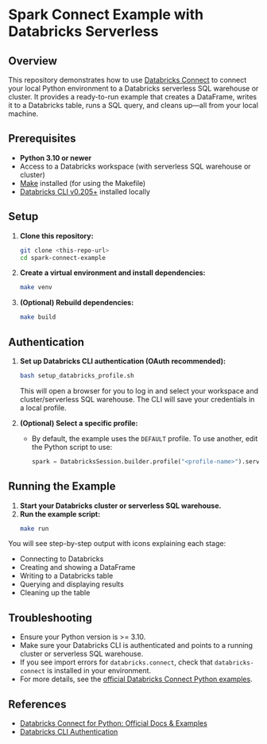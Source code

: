 # Spark Connect Example with Databricks Serverless

## Overview

This repository demonstrates how to use [Databricks Connect](https://docs.databricks.com/aws/en/dev-tools/databricks-connect/index.html) to connect your local Python environment to a Databricks serverless SQL warehouse or cluster. It provides a ready-to-run example that creates a DataFrame, writes it to a Databricks table, runs a SQL query, and cleans up—all from your local machine.

## Prerequisites

- **Python 3.10 or newer**
- Access to a Databricks workspace (with serverless SQL warehouse or cluster)
- [Make](https://www.gnu.org/software/make/) installed (for using the Makefile)
- [Databricks CLI v0.205+](https://docs.databricks.com/en/dev-tools/cli/index.html) installed locally

## Setup

1. **Clone this repository:**
   ```sh
   git clone <this-repo-url>
   cd spark-connect-example
   ```

2. **Create a virtual environment and install dependencies:**
   ```sh
   make venv
   ```

3. **(Optional) Rebuild dependencies:**
   ```sh
   make build
   ```

## Authentication

1. **Set up Databricks CLI authentication (OAuth recommended):**
   ```sh
   bash setup_databricks_profile.sh
   ```
   This will open a browser for you to log in and select your workspace and cluster/serverless SQL warehouse. The CLI will save your credentials in a local profile.

2. **(Optional) Select a specific profile:**
   - By default, the example uses the `DEFAULT` profile. To use another, edit the Python script to use:
     ```python
     spark = DatabricksSession.builder.profile("<profile-name>").serverless().getOrCreate()
     ```

## Running the Example

1. **Start your Databricks cluster or serverless SQL warehouse.**
2. **Run the example script:**
   ```sh
   make run
   ```

You will see step-by-step output with icons explaining each stage:
- Connecting to Databricks
- Creating and showing a DataFrame
- Writing to a Databricks table
- Querying and displaying results
- Cleaning up the table

## Troubleshooting
- Ensure your Python version is >= 3.10.
- Make sure your Databricks CLI is authenticated and points to a running cluster or serverless SQL warehouse.
- If you see import errors for `databricks.connect`, check that `databricks-connect` is installed in your environment.
- For more details, see the [official Databricks Connect Python examples](https://docs.databricks.com/aws/en/dev-tools/databricks-connect/python/examples).

## References
- [Databricks Connect for Python: Official Docs & Examples](https://docs.databricks.com/aws/en/dev-tools/databricks-connect/python/examples)
- [Databricks CLI Authentication](https://docs.databricks.com/en/dev-tools/cli/authentication.html) 